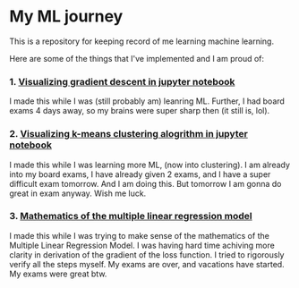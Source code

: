 # My ML journey

This is a repository for keeping record of me learning machine learning.

Here are some of the things that I've implemented and I am proud of:

### 1. [Visualizing gradient descent in jupyter notebook](Linear-regression-models/01-04-lrm-again.ipynb) 

I made this while I was (still probably am) leanring ML. Further, I had board exams 4 days away, so my brains were super sharp then (it still is, lol).

### 2. [Visualizing k-means clustering alogrithm in jupyter notebook](Clustering-models/03-01-K-means.ipynb)

I made this while I was learning more ML, (now into clustering). I am already into my board exams, I have already given 2 exams, and I have a super difficult exam tomorrow. And I am doing this. But tomorrow I am gonna do great in exam anyway. Wish me luck.

### 3. [Mathematics of the multiple linear regression model](Multiple-linear-regression-models/02-02-MLRM.ipynb)

I made this while I was trying to make sense of the mathematics of the Multiple Linear Regression Model. I was having hard time achiving more clarity in derivation of the gradient of the loss function. I tried to rigorously verify all the steps myself. My exams are over, and vacations have started. My exams were great btw.